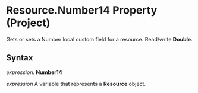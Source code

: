 
# Resource.Number14 Property (Project)

Gets or sets a Number local custom field for a resource. Read/write  **Double**.


## Syntax

 _expression_. **Number14**

 _expression_ A variable that represents a **Resource** object.


